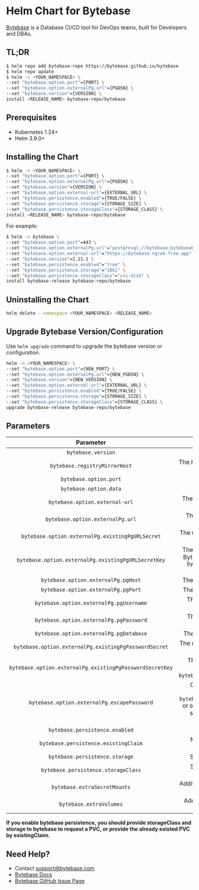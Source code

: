# Helm Chart for Bytebase

[Bytebase](https://www.bytebase.com) is a Database CI/CD tool for DevOps teams, built for Developers and DBAs.

## TL;DR

```bash
$ helm repo add bytebase-repo https://bytebase.github.io/bytebase
$ helm repo update
$ helm -n <YOUR_NAMESPACE> \
--set "bytebase.option.port"={PORT} \
--set "bytebase.option.externalPg.url"={PGDSN} \
--set "bytebase.version"={VERSION} \
install <RELEASE_NAME> bytebase-repo/bytebase
```

## Prerequisites

- Kubernetes 1.24+
- Helm 3.9.0+

## Installing the Chart

```bash
$ helm -n <YOUR_NAMESPACE> \
--set "bytebase.option.port"={PORT} \
--set "bytebase.option.externalPg.url"={PGDSN} \
--set "bytebase.version"={VERSION} \
--set "bytebase.option.external-url"={EXTERNAL_URL} \
--set "bytebase.persistence.enabled"={TRUE/FALSE} \
--set "bytebase.persistence.storage"={STORAGE_SIZE} \
--set "bytebase.persistence.storageClass"={STORAGE_CLASS} \
install <RELEASE_NAME> bytebase-repo/bytebase
```

For example:

```bash
$ helm -n bytebase \
--set "bytebase.option.port"=443 \
--set "bytebase.option.externalPg.url"="postgresql://bytebase:bytebase@database.bytebase.ap-east-1.rds.amazonaws.com/bytebase" \
--set "bytebase.option.external-url"="https://bytebase.ngrok-free.app" \
--set "bytebase.version"=2.11.1 \
--set "bytebase.persistence.enabled"="true" \
--set "bytebase.persistence.storage"="10Gi" \
--set "bytebase.persistence.storageClass"="csi-disk" \
install bytebase-release bytebase-repo/bytebase
```

## Uninstalling the Chart

```bash
helm delete --namespace <YOUR_NAMESPACE> <RELEASE_NAME>
```

## Upgrade Bytebase Version/Configuration

Use `helm upgrade` command to upgrade the bytebase version or configuration.

```bash
helm -n <YOUR_NAMESPACE> \
--set "bytebase.option.port"={NEW_PORT} \
--set "bytebase.option.externalPg.url"={NEW_PGDSN} \
--set "bytebase.version"={NEW_VERSION} \
--set "bytebase.option.external-url"={EXTERNAL_URL} \
--set "bytebase.persistence.enabled"={TRUE/FALSE} \
--set "bytebase.persistence.storage"={STORAGE_SIZE} \
--set "bytebase.persistence.storageClass"={STORAGE_CLASS} \
upgrade bytebase-release bytebase-repo/bytebase
```

## Parameters

|                        Parameter                         |                                                                                                                Description                                                                                                                 |                         Default Value                          |
| :------------------------------------------------------: | :----------------------------------------------------------------------------------------------------------------------------------------------------------------------------------------------------------------------------------------: | :------------------------------------------------------------: |
|                    `bytebase.version`                    |                                                                                                  The version of Bytebase to be installed.                                                                                                  |                            "2.11.1"                            |
|              `bytebase.registryMirrorHost`               |                                                                              The host for the Docker registry mirror. Leave empty for default registry usage.                                                                              |                               ""                               |
|                  `bytebase.option.port`                  |                                                                                                      Port where Bytebase server runs.                                                                                                      |                              8080                              |
|                  `bytebase.option.data`                  |                                                                                                  Data directory of Bytebase data stored.                                                                                                   |                       /var/opt/bytebase                        |
|              `bytebase.option.external-url`              |                                                The address for users to visit Bytebase, visit [our docs](https://docs.bytebase.com/get-started/install/external-url/) to get more details.                                                 | "<https://docs.bytebase.com/get-started/install/external-url>" |
|             `bytebase.option.externalPg.url`             |                                                                                        The PostgreSQL url(DSN) for Bytebase to store the metadata.                                                                                         |                               ""                               |
|     `bytebase.option.externalPg.existingPgURLSecret`     |                                                                           The name of Secret stores the PostgreSQL url(DSN) for Bytebase to store the metadata.                                                                            |                               ""                               |
|   `bytebase.option.externalPg.existingPgURLSecretKey`    |                                    The key of Secret stores the PostgreSQL url(DSN) for Bytebase to store the metadata. Should be used with `bytebase.option.externalPg.existingPgURLSecret` together.                                     |                               ""                               |
|           `bytebase.option.externalPg.pgHost`            |                                                                                             The PostgreSQL host for Bytebase metadata storage.                                                                                             |                             "host"                             |
|           `bytebase.option.externalPg.pgPort`            |                                                                                             The PostgreSQL port for Bytebase metadata storage.                                                                                             |                             "port"                             |
|         `bytebase.option.externalPg.pgUsername`          |                                                                                           The PostgreSQL username for Bytebase metadata storage.                                                                                           |                           "username"                           |
|         `bytebase.option.externalPg.pgPassword`          |                                                                                           The PostgreSQL password for Bytebase metadata storage.                                                                                           |                           "password"                           |
|         `bytebase.option.externalPg.pgDatabase`          |                                                                                             The name of the PostgreSQL database for Bytebase.                                                                                              |                           "database"                           |
|  `bytebase.option.externalPg.existingPgPasswordSecret`   |                                                                       The name of Secret that stores the existing PostgreSQL password for Bytebase metadata storage.                                                                       |                               ""                               |
| `bytebase.option.externalPg.existingPgPasswordSecretKey` |                                                   The key of Secret storing the existing PostgreSQL password. Should be used with `bytebase.option.externalPg.existingPgPasswordSecret`.                                                   |                               ""                               |
|       `bytebase.option.externalPg.escapePassword`        | Controls whether to escape the password in the connection string. `bytebase.option.externalPg.existingPgPasswordSecret` or `bytebase.option.externalPg.pgPassword` should be specified with this value together. **Experimental feature.** |                             false                              |
|              `bytebase.persistence.enabled`              |                                                                                                  Enable/disable persistence for Bytebase.                                                                                                  |                             false                              |
|           `bytebase.persistence.existingClaim`           |                                                                                    Name of the existing PersistentVolumeClaim for Bytebase persistence.                                                                                    |                               ""                               |
|              `bytebase.persistence.storage`              |                                                                                              Size of the persistent volume for Bytebase data.                                                                                              |                             "2Gi"                              |
|           `bytebase.persistence.storageClass`            |                                                                                         Storage class for the persistent volume used by Bytebase.                                                                                          |                               ""                               |
|               `bytebase.extraSecretMounts`               |                                                                               Additional Bytebase secret mounts. Defined as an array of volumeMount objects.                                                                               |                               []                               |
|                 `bytebase.extraVolumes`                  |                                                                                    Additional Bytebase volumes. Defined as an array of volume objects.                                                                                     |                               []                               |

**If you enable bytebase persistence, you should provide storageClass and storage to bytebase to request a PVC, or provide the already existed PVC by existingClaim.**

## Need Help?

- Contact <support@bytebase.com>
- [Bytebase Docs](https://docs.bytebase.com)
- [Bytebase GitHub Issue Page](https://github.com/bytebase/bytebase/issues/new/choose)
